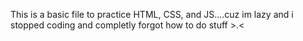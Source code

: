 This is a basic file to practice HTML, CSS, and JS....cuz im lazy and i stopped coding and completly forgot how to do stuff >.< 